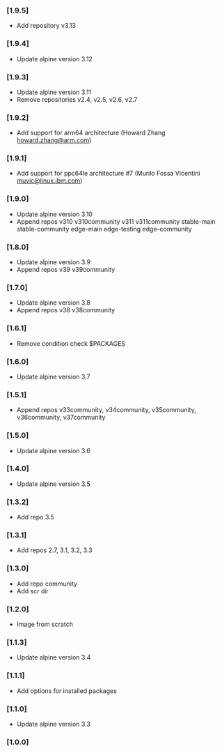 ### [1.9.5]

-   Add repository v3.13

### [1.9.4]

-   Update alpine version 3.12

### [1.9.3]

-   Update alpine version 3.11
-   Remove repositories v2.4, v2.5, v2.6, v2.7

### [1.9.2]

-   Add support for arm64 architecture (Howard Zhang <howard.zhang@arm.com>)

### [1.9.1]

-   Add support for ppc64le architecture #7 (Murilo Fossa Vicentini muvic@linux.ibm.com)

### [1.9.0]

-   Update alpine version 3.10
-   Append repos v310 v310community v311 v311community stable-main stable-community edge-main edge-testing edge-community

### [1.8.0]

-   Update alpine version 3.9
-   Append repos v39 v39community

### [1.7.0]

-   Update alpine version 3.8
-   Append repos v38 v38community

### [1.6.1]

-   Remove condition check \$PACKAGES

### [1.6.0]

-   Update alpine version 3.7

### [1.5.1]

-   Append repos v33community, v34community, v35community, v36community, v37community

### [1.5.0]

-   Update alpine version 3.6

### [1.4.0]

-   Update alpine version 3.5

### [1.3.2]

-   Add repo 3.5

### [1.3.1]

-   Add repos 2.7, 3.1, 3.2, 3.3

### [1.3.0]

-   Add repo community
-   Add scr dir

### [1.2.0]

-   Image from scratch

### [1.1.3]

-   Update alpine version 3.4

### [1.1.1]

-   Add options for installed packages

### [1.1.0]

-   Update alpine version 3.3

### [1.0.0]
